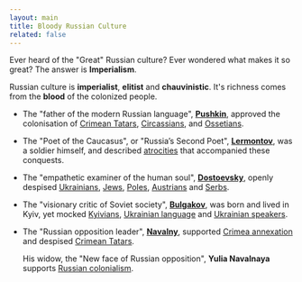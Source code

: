 ```yaml
---
layout: main
title: Bloody Russian Culture
related: false
---
```


Ever heard of the "Great" Russian culture?
Ever wondered what makes it so great?
The answer is __Imperialism__.

Russian culture is __imperialist__, __elitist__ and __chauvinistic__.
It's richness comes from the <span class="bloody">__blood__</span> of the colonized people.

- The "father of the modern Russian language", [__Pushkin__](/pushkin/), approved the colonisation of
  [Crimean Tatars](/pushkin/#approved-crimean-tatars-genocide-claimed-disarming-circassians-was-the-only-option-to-pacify-them-after-the-violent-conquest),
  [Circassians](/pushkin/#was-hoping-to-pacify-circassians-economically-by-blocking-their-access-to-the-black-sea),
  and
  [Ossetians](/pushkin/#approved-prostitution-among-poor-ossetian-women).

- The "Poet of the Caucasus", or "Russia’s Second Poet", [__Lermontov__](/lermontov/), was a soldier himself,
  and described [atrocities](/lermontov/#hussars-ignore-tears-and-prayers-and-brutally-traumatize-the-victim-because-of-an-arousal)
  that accompanied these conquests.

- The "empathetic examiner of the human soul", [__Dostoevsky__](/dostoevsky/), openly despised
  [Ukrainians](/dostoevsky/#despised-ukrainians-being-liberal-and-respecting-womens-rights-claimed-russian-patriarchy-to-be-natural),
  [Jews](/dostoevsky/#used-antisemitic-slurs-despised-jews-for-not-being-christians),
  [Poles](/dostoevsky/#claimed-poles-to-be-hostile-and-ultra-nationalist),
  [Austrians](/dostoevsky/#called-old-poles-and-austrians-scum-claimed-them-to-be-unworthy-of-russian-sympathy)
  and
  [Serbs](/dostoevsky/#claimed-russians-to-be-superior-and-colonized-nations-to-be-inferior-and-harmful).

- The "visionary critic of Soviet society", [__Bulgakov__](/bulgakov/), was born and lived in Kyiv, yet mocked
  [Kyivians](/bulgakov/#viewed-kyiv-as-inferior-to-moscow),
  [Ukrainian language](/bulgakov/#mocked-ukrainian-language-and-didnt-take-it-seriously)
  and
  [Ukrainian speakers](/bulgakov/#mocked-people-who-switched-to-ukrainian-implying-russian-language-and-resources-are-richer).

- The "Russian opposition leader", [__Navalny__](/navalny/), supported
  [Crimea annexation](/navalny/#supported-crimea-annexation-by-russia)
  and despised [Crimean Tatars](/navalny/#referred-to-indigenous-crimean-tatars-as-agitating-interested-parties).

  His widow, the "New face of Russian opposition", __Yulia Navalnaya__ supports
  [Russian colonialism](/navalny/#yulia-navalnaya-wishes-to-punish-the-opponents-of-russian-colonialism).
